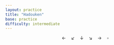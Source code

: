 ```yaml
---
layout: practice 
title: "Hadouken"
base: practice
difficulty: intermediate
---
```


$$ \leftarrow \quad \swarrow \quad \downarrow \quad \searrow \quad \rightarrow \quad \square  $$
